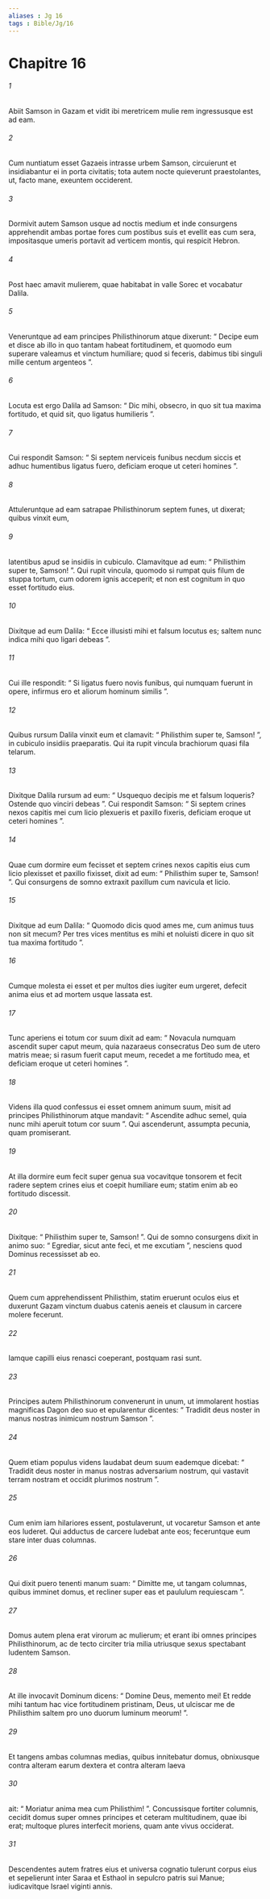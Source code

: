 ```yaml
---
aliases : Jg 16
tags : Bible/Jg/16
---
```


# Chapitre 16

###### 1
Abiit Samson in Gazam et vidit ibi meretricem mulie rem ingressusque est ad eam. 
###### 2
Cum nuntiatum esset Gazaeis intrasse urbem Samson, circuierunt et insidiabantur ei in porta civitatis; tota autem nocte quieverunt praestolantes, ut, facto mane, exeuntem occiderent. 
###### 3
Dormivit autem Samson usque ad noctis medium et inde consurgens apprehendit ambas portae fores cum postibus suis et evellit eas cum sera, impositasque umeris portavit ad verticem montis, qui respicit Hebron.
###### 4
Post haec amavit mulierem, quae habitabat in valle Sorec et vocabatur Dalila. 
###### 5
Veneruntque ad eam principes Philisthinorum atque dixerunt: “ Decipe eum et disce ab illo in quo tantam habeat fortitudinem, et quomodo eum superare valeamus et vinctum humiliare; quod si feceris, dabimus tibi singuli mille centum argenteos ”.
###### 6
Locuta est ergo Dalila ad Samson: “ Dic mihi, obsecro, in quo sit tua maxima fortitudo, et quid sit, quo ligatus humilieris ”. 
###### 7
Cui respondit Samson: “ Si septem nerviceis funibus necdum siccis et adhuc humentibus ligatus fuero, deficiam eroque ut ceteri homines ”. 
###### 8
Attuleruntque ad eam satrapae Philisthinorum septem funes, ut dixerat; quibus vinxit eum, 
###### 9
latentibus apud se insidiis in cubiculo. Clamavitque ad eum: “ Philisthim super te, Samson! ”. Qui rupit vincula, quomodo si rumpat quis filum de stuppa tortum, cum odorem ignis acceperit; et non est cognitum in quo esset fortitudo eius.
###### 10
Dixitque ad eum Dalila: “ Ecce illusisti mihi et falsum locutus es; saltem nunc indica mihi quo ligari debeas ”. 
###### 11
Cui ille respondit: “ Si ligatus fuero novis funibus, qui numquam fuerunt in opere, infirmus ero et aliorum hominum similis ”. 
###### 12
Quibus rursum Dalila vinxit eum et clamavit: “ Philisthim super te, Samson! ”, in cubiculo insidiis praeparatis. Qui ita rupit vincula brachiorum quasi fila telarum.
###### 13
Dixitque Dalila rursum ad eum: “ Usquequo decipis me et falsum loqueris? Ostende quo vinciri debeas ”. Cui respondit Samson: “ Si septem crines nexos capitis mei cum licio plexueris et paxillo fixeris, deficiam eroque ut ceteri homines ”. 
###### 14
Quae cum dormire eum fecisset et septem crines nexos capitis eius cum licio plexisset et paxillo fixisset, dixit ad eum: “ Philisthim super te, Samson! ”. Qui consurgens de somno extraxit paxillum cum navicula et licio.
###### 15
Dixitque ad eum Dalila: “ Quomodo dicis quod ames me, cum animus tuus non sit mecum? Per tres vices mentitus es mihi et noluisti dicere in quo sit tua maxima fortitudo ”. 
###### 16
Cumque molesta ei esset et per multos dies iugiter eum urgeret, defecit anima eius et ad mortem usque lassata est. 
###### 17
Tunc aperiens ei totum cor suum dixit ad eam: “ Novacula numquam ascendit super caput meum, quia nazaraeus consecratus Deo sum de utero matris meae; si rasum fuerit caput meum, recedet a me fortitudo mea, et deficiam eroque ut ceteri homines ”.
###### 18
Videns illa quod confessus ei esset omnem animum suum, misit ad principes Philisthinorum atque mandavit: “ Ascendite adhuc semel, quia nunc mihi aperuit totum cor suum ”. Qui ascenderunt, assumpta pecunia, quam promiserant. 
###### 19
At illa dormire eum fecit super genua sua vocavitque tonsorem et fecit radere septem crines eius et coepit humiliare eum; statim enim ab eo fortitudo discessit. 
###### 20
Dixitque: “ Philisthim super te, Samson! ”. Qui de somno consurgens dixit in animo suo: “ Egrediar, sicut ante feci, et me excutiam ”, nesciens quod Dominus recessisset ab eo. 
###### 21
Quem cum apprehendissent Philisthim, statim eruerunt oculos eius et duxerunt Gazam vinctum duabus catenis aeneis et clausum in carcere molere fecerunt.
###### 22
Iamque capilli eius renasci coeperant, postquam rasi sunt. 
###### 23
Principes autem Philisthinorum convenerunt in unum, ut immolarent hostias magnificas Dagon deo suo et epularentur dicentes: “ Tradidit deus noster in manus nostras inimicum nostrum Samson ”.
###### 24
Quem etiam populus videns laudabat deum suum eademque dicebat: “ Tradidit deus noster in manus nostras adversarium nostrum, qui vastavit terram nostram et occidit plurimos nostrum ”.
###### 25
Cum enim iam hilariores essent, postulaverunt, ut vocaretur Samson et ante eos luderet. Qui adductus de carcere ludebat ante eos; feceruntque eum stare inter duas columnas. 
###### 26
Qui dixit puero tenenti manum suam: “ Dimitte me, ut tangam columnas, quibus imminet domus, et recliner super eas et paululum requiescam ”. 
###### 27
Domus autem plena erat virorum ac mulierum; et erant ibi omnes principes Philisthinorum, ac de tecto circiter tria milia utriusque sexus spectabant ludentem Samson. 
###### 28
At ille invocavit Dominum dicens: “ Domine Deus, memento mei! Et redde mihi tantum hac vice fortitudinem pristinam, Deus, ut ulciscar me de Philisthim saltem pro uno duorum luminum meorum! ”. 
###### 29
Et tangens ambas columnas medias, quibus innitebatur domus, obnixusque contra alteram earum dextera et contra alteram laeva 
###### 30
ait: “ Moriatur anima mea cum Philisthim! ”. Concussisque fortiter columnis, cecidit domus super omnes principes et ceteram multitudinem, quae ibi erat; multoque plures interfecit moriens, quam ante vivus occiderat. 
###### 31
Descendentes autem fratres eius et universa cognatio tulerunt corpus eius et sepelierunt inter Saraa et Esthaol in sepulcro patris sui Manue; iudicavitque Israel viginti annis.
